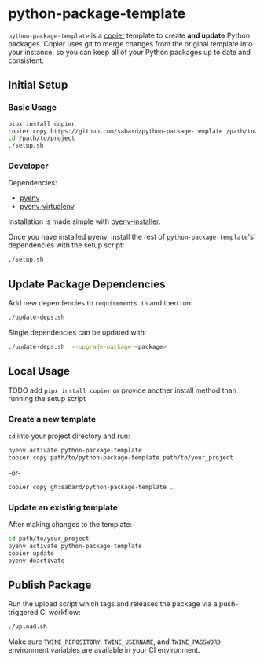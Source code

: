 # python-package-template
`python-package-template` is a [copier](https://github.com/copier-org/copier) template to create **and update** Python packages. Copier uses git to merge changes from the original template into your instance, so you can keep all of your Python packages up to date and consistent.

## Initial Setup

### Basic Usage

```bash
pipx install copier
copier copy https://github.com/sabard/python-package-template /path/to/project
cd /path/to/project
./setup.sh
```

### Developer

Dependencies:
- [pyenv](https://github.com/pyenv/pyenv)
- [pyenv-virtualenv](https://github.com/pyenv/pyenv-virtualenv)

Installation is made simple with [pyenv-installer](https://github.com/pyenv/pyenv-installer).

Once you have installed pyenv, install the rest of `python-package-template`'s dependencies with the setup script:

```bash
./setup.sh
```

## Update Package Dependencies

Add new dependencies to `requirements.in` and then run:

```bash
./update-deps.sh
```

Single dependencies can be updated with:

```bash
./update-deps.sh  --upgrade-package <package>
```

## Local Usage

TODO add `pipx install copier` or provide another install method than running the setup script

### Create a new template

`cd` into your project directory and run:

```bash
pyenv activate python-package-template
copier copy path/to/python-package-template path/to/your_project
```

-or-

```bash
copier copy gh:sabard/python-package-template .
```

### Update an existing template

After making changes to the template:

```bash
cd path/to/your_project
pyenv activate python-package-template
copier update
pyenv deactivate
```

## Publish Package

Run the upload script which tags and releases the package via a push-triggered CI workflow:

```bash
./upload.sh
```

Make sure `TWINE_REPOSITORY`, `TWINE_USERNAME`, and `TWINE_PASSWORD` environment variables are available in your CI environment.
